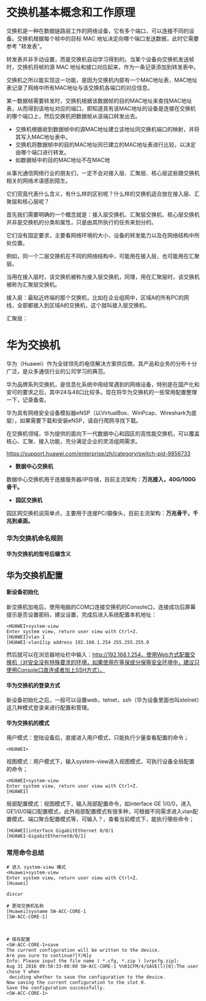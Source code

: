



# 交换机基本概念和工作原理



交换机是一种在数据链路层工作的网络设备，它有多个端口，可以连接不同的设备。交换机根据每个帧中的目标 MAC 地址决定向哪个端口发送数据，此时它需要参考 "转发表"。

转发表并非手动设置，而是交换机自动学习得到的。当某个设备向交换机发送帧时，交换机将帧的源 MAC 地址和接口对应起来，作为一条记录添加到转发表中。



交换机之所以能实现这一功能，是因为交换机内部有一个MAC地址表，MAC地址表记录了网络中所有MAC地址与该交换机各端口的对应信息。

某一数据帧需要转发时，交换机根据该数据帧的目的MAC地址来查找MAC地址表，从而得到该地址对应的端口，即知道具有该MAC地址的设备是连接在交换机的哪个端口上，然后交换机把数据帧从该端口转发出去。

- 交换机根据收到数据帧中的源MAC地址建立该地址同交换机端口的映射，并将其写入MAC地址表中。
- 交换机将数据帧中的目的MAC地址同已建立的MAC地址表进行比较，以决定由哪个端口进行转发。
- 如数据帧中的目的MAC地址不在MAC地
  



从事光通信网络行业的朋友们，一定不会对接入层、汇聚层、核心层这些跟交换机相关的网络术语感到陌生。

它们究竟代表什么含义，有什么样的区别呢？什么样的交换机适合放在接入层、汇聚层和核心层呢？

首先我们需要明确的一个概念就是：接入层交换机、汇聚层交换机、核心层交换机并非是交换机的分类和属性，只是由其所执行的任务来划分的。

它们没有固定要求，主要看网络环境的大小、设备的转发能力以及在网络结构中所处位置。

例如，同一个二层交换机在不同的网络结构中，可能用在接入层，也可能用在汇聚层。

当用在接入层时，该交换机被称为接入层交换机，同理，用在汇聚层时，该交换机被称为汇聚层交换机。

接入层：最贴近终端的那个交换机，比如在企业组网中，区域A的所有PC的网线，全部都接入到区域A的交换机，这个就叫接入层交换机。

汇聚层：

# 华为交换机



华为（Huawei）作为全球领先的电信解决方案供应商，其产品和业务的分布十分广泛，是众多通信行业的公司学习的典范。

华为品牌系列交换机，是信息化系统中用经常遇到的网络设备，特别是在国产化和安可的要求之后，其中24与48口比较多。现在将华为交换机的一些常用配置整理一下，记录备查。

华为具有网络安全设备模拟器eNSP（以VirtualBox、WinPcap、Wireshark为底层），如果需要下载和安装eNSP，请自行爬网寻找下载。



在交换机领域，华为提供的面向下一代数据中心和园区的高性能交换机，可以覆盖核心、汇聚、接入功能，充分满足企业的灵活组网需求。

 https://support.huawei.com/enterprise/zh/category/switch-pid-9856733



- **数据中心交换机**

数据中心交换机用于连接服务器/IP存储，目前主流架构：**万兆接入，40G/100G骨干。**

- **园区交换机**

园区网交换机说简单点，主要用于连接PC/摄像头，目前主流架构：**万兆骨干，千兆到桌面。**



### 华为交换机命名规则





#### 华为交换机的型号后缀含义





## 华为交换机配置



#### 新设备初始化

新交换机加电后，使用电脑的COM口连接交换机的Console口，连接成功后屏幕提示是否设置密码，建议设置，完成后进入系统配置本机地址：

```shell
<HUAWEI>system-view
Enter system view, return user view with Ctrl+Z.
[HUAWEI]vlan 1
[HUAWEI-vlan1]ip address 192.168.1.254 255.255.255.0
```

然后就可以在浏览器地址栏中输入：http://192.168.1.254，使用Web方式配置交换机（对安全没有特殊要求的环境，如果使用在等保或分保等安全环境中，建议只使用Console口直连或者加上SSH方式）。



#### 华为交换机的登录方式

新设备初始化之后，一般可以设置web，telnet，ssh（华为设备里面也叫stelnet）这几种模式登录来进行配置和管理。

#### 华为交换机的模式



用户模式：登陆设备后，直接进入用户模式，只能执行少量查看配置的命令；

```shell
<HUAWEI>
```



视图模式：用户模式下，输入system-view进入视图模式，可执行设备全局配置的命令；

```shell
<HUAWEI>system-view
Enter system view, return user view with Ctrl+Z.
[HUAWEI]
```





局部配置模式：视图模式下，输入局部配置命令，如interface GE 1/0/0，进入GE1/0/0端口配置模式，此外局部配置模式有很多种，可根据不同需求进入vlan配置模式、端口聚合配置模式等，可输入？，查看当前模式下，能执行哪些命令；

```shell
[HUAWEI]interface GigabitEthernet 0/0/1
[HUAWEI-GigabitEthernet0/0/1]
```





### 常用命令总结



```shell
# 进入 system-view 模式
<Huawei>system-view
Enter system view, return user view with Ctrl+Z.
[Huawei]

discur

# 更改交换机名称
[Huawei]sysname SW-ACC-CORE-1
[SW-ACC-CORE-1]



# 保存配置
<SW-ACC-CORE-1>save
The current configuration will be written to the device.
Are you sure to continue?[Y/N]y
Info: Please input the file name ( *.cfg, *.zip ) [vrpcfg.zip]:
Aug 31 2016 09:50:33-08:00 SW-ACC-CORE-1 %%01CFM/4/SAVE(l)[0]:The user chose Y when
 deciding whether to save the configuration to the device.
Now saving the current configuration to the slot 0.
Save the configuration successfully.
<SW-ACC-CORE-1>
```

